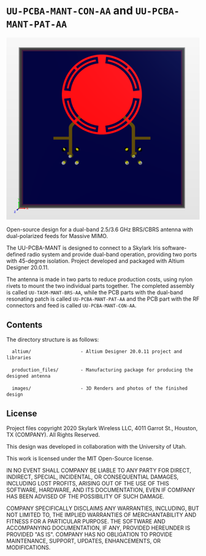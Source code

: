 # `UU-PCBA-MANT-CON-AA` and `UU-PCBA-MANT-PAT-AA`

![UU-PCBA-MANT Antenna Revision AA](/UU-PCBA-MANT/images/UU-PCBA-MANT-AAA-AA.PNG)

Open-source design for a dual-band 2.5/3.6 GHz BRS/CBRS antenna with dual-polarized feeds for Massive MIMO.

The UU-PCBA-MANT is designed to connect to a Skylark Iris software-defined radio system and provide dual-band operation, providing two ports with 45-degree isolation. Project developed and packaged with Altium Designer 20.0.11.

The antenna is made in two parts to reduce production costs, using nylon rivets to mount the two individual parts together. The completed assembly is called `UU-TASM-MANT-BRS-AA`, while the PCB parts with the dual-band resonating patch is called `UU-PCBA-MANT-PAT-AA` and the PCB part with the RF connectors and feed is called `UU-PCBA-MANT-CON-AA`.

## Contents


The directory structure is as follows:
         
      altium/                  - Altium Designer 20.0.11 project and libraries

      production_files/        - Manufacturing package for producing the designed antenna
	  
	  images/                  - 3D Renders and photos of the finished design

## License

Project files copyright 2020 Skylark Wireless LLC, 4011 Garrot St., Houston, TX (COMPANY). All Rights Reserved.

This design was developed in collaboration with the University of Utah.

This work is licensed under the MIT Open-Source license. 

IN NO EVENT SHALL COMPANY BE LIABLE TO ANY PARTY FOR DIRECT, INDIRECT, SPECIAL, INCIDENTAL, OR CONSEQUENTIAL DAMAGES, INCLUDING LOST PROFITS, ARISING OUT OF THE USE OF THIS SOFTWARE, HARDWARE, AND ITS DOCUMENTATION, EVEN IF COMPANY HAS BEEN ADVISED OF THE POSSIBILITY OF SUCH DAMAGE.

COMPANY SPECIFICALLY DISCLAIMS ANY WARRANTIES, INCLUDING, BUT NOT LIMITED TO, THE IMPLIED WARRANTIES OF MERCHANTABILITY AND FITNESS FOR A PARTICULAR PURPOSE. THE SOFTWARE AND ACCOMPANYING DOCUMENTATION, IF ANY, PROVIDED HEREUNDER IS PROVIDED "AS IS". COMPANY HAS NO OBLIGATION TO PROVIDE MAINTENANCE, SUPPORT, UPDATES, ENHANCEMENTS, OR MODIFICATIONS.
